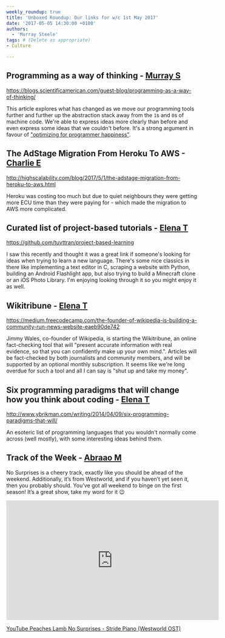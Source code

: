 ```yaml
---
weekly_roundup: true
title: 'Unboxed Roundup: Our links for w/c 1st May 2017'
date: '2017-05-05 14:30:00 +0100'
authors:
  - 'Murray Steele'
tags: # (Delete as appropriate)
- Culture

---
```


## Programming as a way of thinking - [Murray S](/team#murray-steele)

https://blogs.scientificamerican.com/guest-blog/programming-as-a-way-of-thinking/

This article explores what has changed as we move our programming tools further
and further up the abstraction stack away from the `1`s and `0`s of machine
code.  We're able to express ideas more clearly than before and even express
some ideas that we couldn't before.  It's a strong argument in favour of
["optimizing for programmer happiness"](http://rubyonrails.org/doctrine/#optimize-for-programmer-happiness).

## The AdStage Migration From Heroku To AWS - [Charlie E](/team#charlie-egan)

http://highscalability.com/blog/2017/5/1/the-adstage-migration-from-heroku-to-aws.html

Heroku was costing too much but due to quiet neighbours they were getting more
ECU time than they were paying for - which made the migration to AWS more
complicated.

## Curated list of project-based tutorials - [Elena T](/team#elena-tanasoiu)

https://github.com/tuvttran/project-based-learning

I saw this recently and thought it was a great link if someone's looking for
ideas when trying to learn a new language. There's some nice classics in there
like implementing a text editor in C, scraping a website with Python, building
an Android Flashlight app, but also trying to build a Minecraft clone or an iOS
Photo Library. I'm enjoying looking through it so you might enjoy it as well.

## Wikitribune - [Elena T](/team#elena-tanasoiu)

https://medium.freecodecamp.com/the-founder-of-wikipedia-is-building-a-community-run-news-website-eaeb90de742

Jimmy Wales, co-founder of Wikipedia, is starting the Wikitribune, an online
fact-checking tool that will "present accurate information with real evidence,
so that you can confidently make up your own mind.". Articles will be
fact-checked by both journalists and community members, and will be supported
by an optional monthly subscription. It seems like we're long overdue for such
a tool and all I can say is "shut up and take my money".

## Six programming paradigms that will change how you think about coding - [Elena T](/team#elena-tanasoiu)

http://www.ybrikman.com/writing/2014/04/09/six-programming-paradigms-that-will/

An esoteric list of programming languages that you wouldn't normally come across
(well mostly), with some interesting ideas behind them.

## Track of the Week - [Abraao M](/team#abraao-mota)

No Surprises is a cheery track, exactly like you should be ahead of the
weekend. Additionally, it’s from Westworld, and if you haven’t yet seen it,
then you probably should. You’ve got all weekend to binge on the first season!
It’s a great show, take my word for it 😉

<iframe width="560" height="315" src="https://www.youtube.com/embed/JUGNh3WXjZo" frameborder="0" allowfullscreen></iframe>

[YouTube Peaches Lamb No Surprises - Stride Piano (Westworld OST)](https://www.youtube.com/watch?v=JUGNh3WXjZo)
